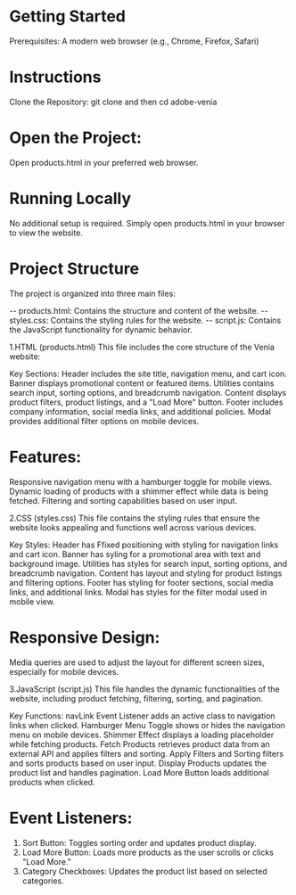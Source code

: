 # Getting Started
Prerequisites:
A modern web browser (e.g., Chrome, Firefox, Safari)

# Instructions
Clone the Repository:
git clone <repository-url> and then 
cd adobe-venia

# Open the Project:
Open products.html in your preferred web browser.

# Running Locally
No additional setup is required. Simply open products.html in your browser to view the website.
# Project Structure
The project is organized into three main files:

-- products.html: Contains the structure and content of the website.
-- styles.css: Contains the styling rules for the website.
-- script.js: Contains the JavaScript functionality for dynamic behavior.

1.HTML (products.html)
This file includes the core structure of the Venia website:

Key Sections:
Header includes the site title, navigation menu, and cart icon.
Banner displays promotional content or featured items.
Utilities contains search input, sorting options, and breadcrumb navigation.
Content displays product filters, product listings, and a "Load More" button.
Footer includes company information, social media links, and additional policies.
Modal provides additional filter options on mobile devices.
# Features:
Responsive navigation menu with a hamburger toggle for mobile views.
Dynamic loading of products with a shimmer effect while data is being fetched.
Filtering and sorting capabilities based on user input.

2.CSS (styles.css)
This file contains the styling rules that ensure the website looks appealing and functions well across various devices.

Key Styles:
Header has Ffixed positioning with styling for navigation links and cart icon.
Banner has syling for a promotional area with text and background image.
Utilities has styles for search input, sorting options, and breadcrumb navigation.
Content has layout and styling for product listings and filtering options.
Footer has styling for footer sections, social media links, and additional links.
Modal has styles for the filter modal used in mobile view.

# Responsive Design:
Media queries are used to adjust the layout for different screen sizes, especially for mobile devices.

3.JavaScript (script.js)
This file handles the dynamic functionalities of the website, including product fetching, filtering, sorting, and pagination.

Key Functions:
navLink Event Listener adds an active class to navigation links when clicked.
Hamburger Menu Toggle shows or hides the navigation menu on mobile devices.
Shimmer Effect displays a loading placeholder while fetching products.
Fetch Products retrieves product data from an external API and applies filters and sorting.
Apply Filters and Sorting filters and sorts products based on user input.
Display Products updates the product list and handles pagination.
Load More Button loads additional products when clicked.
# Event Listeners:
1. Sort Button: Toggles sorting order and updates product display.
2. Load More Button: Loads more products as the user scrolls or clicks "Load More."
3. Category Checkboxes: Updates the product list based on selected categories.

